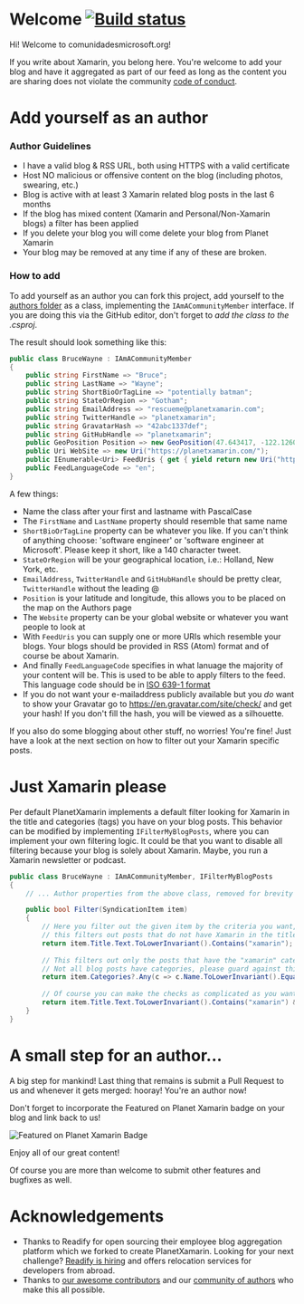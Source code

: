# Welcome [![Build status](https://ci.appveyor.com/api/projects/status/lpkmo9pftmku26ck?svg=true)](https://ci.appveyor.com/project/ghuntley/planetxamarin)

Hi! Welcome to comunidadesmicrosoft.org!

If you write about Xamarin, you belong here. You're welcome to add your blog and have it aggregated as part of our feed as long as the content you are sharing does not violate the community [code of conduct](https://github.com/planetxamarin/planetxamarin/blob/master/CODE_OF_CONDUCT.md).

# Add yourself as an author

### Author Guidelines
- I have a valid blog & RSS URL, both using HTTPS with a valid certificate
- Host NO malicious or offensive content on the blog (including photos, swearing, etc.)
- Blog is active with at least 3 Xamarin related blog posts in the last 6 months
- If the blog has mixed content (Xamarin and Personal/Non-Xamarin blogs) a filter has been applied
- If you delete your blog you will come delete your blog from Planet Xamarin
- Your blog may be removed at any time if any of these are broken.

### How to add

To add yourself as an author you can fork this project, add yourself to the [authors folder](https://github.com/planetxamarin/planetxamarin/tree/master/src/Firehose.Web/Authors) as a class, implementing the `IAmACommunityMember` interface. If you are doing this via the GitHub editor, don't forget to _add the class to the .csproj_.

The result should look something like this:

``` csharp
public class BruceWayne : IAmACommunityMember
{
    public string FirstName => "Bruce";
    public string LastName => "Wayne";
    public string ShortBioOrTagLine => "potentially batman";
    public string StateOrRegion => "Gotham";
    public string EmailAddress => "rescueme@planetxamarin.com";
    public string TwitterHandle => "planetxamarin";
    public string GravatarHash => "42abc1337def";
    public string GitHubHandle => "planetxamarin";
    public GeoPosition Position => new GeoPosition(47.643417, -122.126083);
    public Uri WebSite => new Uri("https://planetxamarin.com/");
    public IEnumerable<Uri> FeedUris { get { yield return new Uri("https://planetxamarin.com/rss"); } }
    public FeedLanguageCode => "en";
}
```

A few things: 
- Name the class after your first and lastname with PascalCase
- The `FirstName` and `LastName` property should resemble that same name
- `ShortBioOrTagLine` property can be whatever you like. If you can't think of anything choose: 'software engineer' or 'software engineer at Microsoft'. Please keep it short, like a 140 character tweet.
- `StateOrRegion` will be your geographical location, i.e.: Holland, New York, etc.
- `EmailAddress`, `TwitterHandle` and `GitHubHandle` should be pretty clear, `TwitterHandle` without the leading @
- `Position` is your latitude and longitude, this allows you to be placed on the map on the Authors page
- The `Website` property can be your global website or whatever you want people to look at
- With `FeedUris` you can supply one or more URIs which resemble your blogs. Your blogs should be provided in RSS (Atom) format and of course be about Xamarin.
- And finally `FeedLanguageCode` specifies in what lanuage the majority of your content will be. This is used to be able to apply filters to the feed. This language code should be in [ISO 639-1 format](https://en.wikipedia.org/wiki/List_of_ISO_639-1_codes)
- If you do not want your e-mailaddress publicly available but you _do_ want to show your Gravatar go to https://en.gravatar.com/site/check/ and get your hash! If you don't fill the hash, you will be viewed as a silhouette.

If you also do some blogging about other stuff, no worries! You're fine! Just have a look at the next section on how to filter out your Xamarin specific posts.

# Just Xamarin please

Per default PlanetXamarin implements a default filter looking for Xamarin in the title and categories (tags) you have on your blog posts. This behavior can be modified by implementing `IFilterMyBlogPosts`, where you can implement your own filtering logic.
It could be that you want to disable all filtering because your blog is solely about Xamarin. Maybe, you run a Xamarin newsletter or podcast.

``` csharp
public class BruceWayne : IAmACommunityMember, IFilterMyBlogPosts
{
    // ... Author properties from the above class, removed for brevity

    public bool Filter(SyndicationItem item)
    {
        // Here you filter out the given item by the criteria you want, i.e.
        // this filters out posts that do not have Xamarin in the title
        return item.Title.Text.ToLowerInvariant().Contains("xamarin");
        
        // This filters out only the posts that have the "xamarin" category
        // Not all blog posts have categories, please guard against this
        return item.Categories?.Any(c => c.Name.ToLowerInvariant().Equals("xamarin")) ?? false;
        
        // Of course you can make the checks as complicated as you want and combine some stuff
        return item.Title.Text.ToLowerInvariant().Contains("xamarin") && (item.Categories?.Any(c => c.Name.ToLowerInvariant().Equals("xamarin")) ?? false);
    }
}
```

# A small step for an author...

A big step for mankind! Last thing that remains is submit a Pull Request to us and whenever it gets merged: hooray! You're an author now!

Don't forget to incorporate the Featured on Planet Xamarin badge on your blog and link back to us!


![Featured on Planet Xamarin Badge](https://www.planetxamarin.com/Content/img/planetxamarin-featured-badge.png)

Enjoy all of our great content! 

Of course you are more than welcome to submit other features and bugfixes as well.

# Acknowledgements
* Thanks to Readify for open sourcing their employee blog aggregation platform which we forked to create PlanetXamarin. Looking for your next challenge? [Readify is hiring](https://join.readify.net/?source=StaffReferral&campaign=geoffrey.huntley) and offers relocation services for developers from abroad.
* Thanks to [our awesome contributors](https://github.com/planetxamarin/planetxamarin/graphs/contributors) and our [community of authors](https://github.com/planetxamarin/planetxamarin/tree/master/src/Firehose.Web/Authors) who make this all possible.
